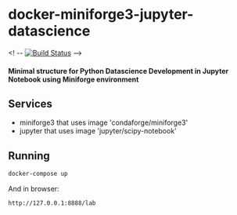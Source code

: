 # docker-miniforge3-jupyter-datascience

<! -- [![Build Status](https://travis-ci.org/joemccann/dillinger.svg?branch=master)](https://github.com/EquinetPaul/docker-miniforge3-jupyter-datascience) -->

#### Minimal structure for Python Datascience Development in Jupyter Notebook using Miniforge environment

## Services
- miniforge3 that uses image 'condaforge/miniforge3'
- jupyter that uses image 'jupyter/scipy-notebook'

## Running
```sh
docker-compose up
```
And in browser: 

```sh
http://127.0.0.1:8888/lab
```
